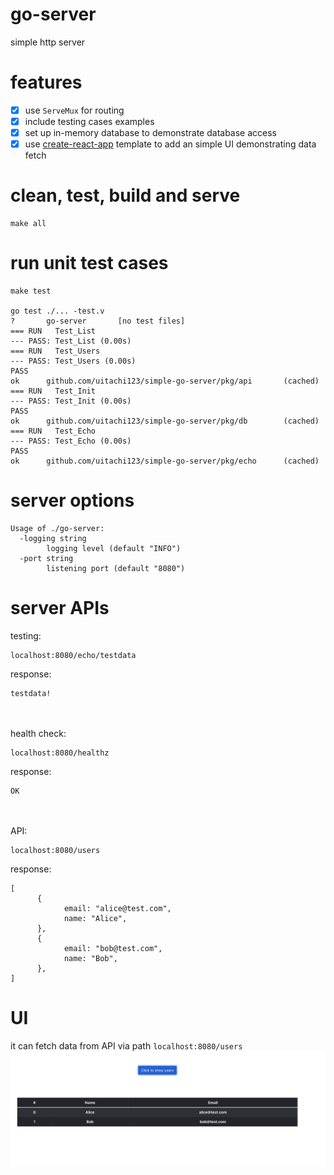# go-server
simple http server

# features
- [x] use `ServeMux` for routing
- [x] include testing cases examples
- [x] set up in-memory database to demonstrate database access
- [x] use [create-react-app](https://create-react-app.dev/) template to add an simple UI demonstrating data fetch

# clean, test, build and serve
```
make all
```

# run unit test cases
```
make test

go test ./... -test.v
?       go-server       [no test files]
=== RUN   Test_List
--- PASS: Test_List (0.00s)
=== RUN   Test_Users
--- PASS: Test_Users (0.00s)
PASS
ok      github.com/uitachi123/simple-go-server/pkg/api       (cached)
=== RUN   Test_Init
--- PASS: Test_Init (0.00s)
PASS
ok      github.com/uitachi123/simple-go-server/pkg/db        (cached)
=== RUN   Test_Echo
--- PASS: Test_Echo (0.00s)
PASS
ok      github.com/uitachi123/simple-go-server/pkg/echo      (cached)
```

# server options
```
Usage of ./go-server:
  -logging string
        logging level (default "INFO")
  -port string
        listening port (default "8080")
```

# server APIs
testing:
```
localhost:8080/echo/testdata
```
response:
```
testdata!
```
<br/><br/>
health check:
```
localhost:8080/healthz
```
response:
```
OK
```
<br/><br/>
API:
```
localhost:8080/users
```
response:
```
[
      {
            email: "alice@test.com",
            name: "Alice",
      },
      {
            email: "bob@test.com",
            name: "Bob",
      },
]
```

# UI
it can fetch data from API via path `localhost:8080/users`
![](ui-readme.png)